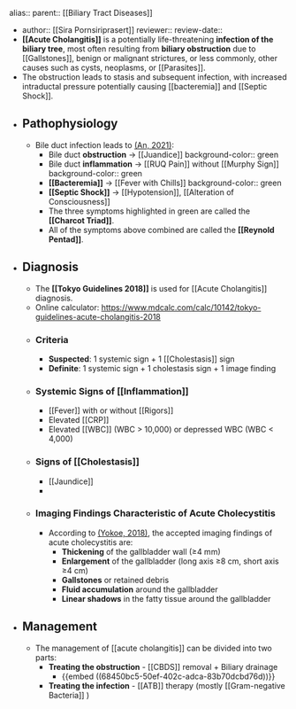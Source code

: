 alias::
parent:: [[Biliary Tract Diseases]]

- author:: [[Sira Pornsiriprasert]] 
  reviewer::
  review-date::
- **[[Acute Cholangitis]]** is a potentially life-threatening **infection of the biliary tree**, most often resulting from **biliary obstruction** due to [[Gallstones]], benign or malignant strictures, or less commonly, other causes such as cysts, neoplasms, or [[Parasites]].
- The obstruction leads to stasis and subsequent infection, with increased intraductal pressure potentially causing [[bacteremia]] and [[Septic Shock]].
- ## Pathophysiology
	- Bile duct infection leads to [(An, 2021)]([[References/anAcuteCholangitisCauses2021]]):
		- Bile duct **obstruction** -> [[Juandice]]
		  background-color:: green
		- Bile duct **inflammation** -> [[RUQ Pain]] without [[Murphy Sign]]
		  background-color:: green
		- **[[Bacteremia]]** -> [[Fever with Chills]]
		  background-color:: green
		- **[[Septic Shock]]** -> [[Hypotension]], [[Alteration of Consciousness]]
		- The three symptoms highlighted in green are called the **[[Charcot Triad]]**.
		- All of the symptoms above combined are called the **[[Reynold Pentad]]**.
- ## Diagnosis
	- The **[[Tokyo Guidelines 2018]]** is used for [[Acute Cholangitis]] diagnosis.
	- Online calculator: https://www.mdcalc.com/calc/10142/tokyo-guidelines-acute-cholangitis-2018
	- ### Criteria
		- **Suspected**: 1 systemic sign + 1 [[Cholestasis]] sign
		- **Definite**: 1 systemic sign + 1 cholestasis sign + 1 image finding
	- ### Systemic Signs of [[Inflammation]]
		- [[Fever]] with or without [[Rigors]]
		- Elevated [[CRP]]
		- Elevated [[WBC]] (WBC > 10,000) or depressed WBC (WBC < 4,000)
	- ### Signs of [[Cholestasis]]
		- [[Jaundice]]
		-
	- ### Imaging Findings Characteristic of Acute Cholecystitis
		- According to [(Yokoe, 2018)]([[References/yokoeTokyoGuidelines20182018]]), the accepted imaging findings of acute cholecystitis are:
			- **Thickening** of the gallbladder wall (≥4 mm)
			- **Enlargement** of the gallbladder (long axis ≥8 cm, short axis ≥4 cm)
			- **Gallstones** or retained debris
			- **Fluid accumulation** around the gallbladder
			- **Linear shadows** in the fatty tissue around the gallbladder
- ## Management
	- The management of [[acute cholangitis]] can be divided into two parts:
		- **Treating the obstruction** - [[CBDS]] removal + Biliary drainage
			- {{embed ((68450bc5-50ef-402c-adca-83b70dcbd76d))}}
		- **Treating the infection** - [[ATB]] therapy (mostly [[Gram-negative Bacteria]] )